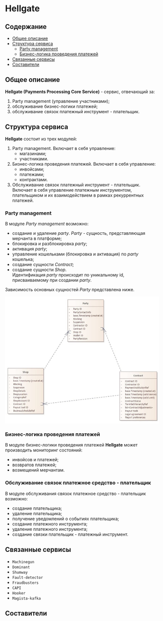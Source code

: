 # Hellgate
<!-- Insert your shields here -->

<!-- TOC -->
## Содержание 
- [Общее описание](#Общее-описание)
- [Структура сервиса](#Структура-сервиса)
   - [Party management](#Party-management)
   - [Бизнес-логика проведения платежей](#Бизнес-логика-проведения-платежей)
- [Связанные сервисы](#Связанные-сервисы)
- [Составители](#Составители)


## Общее описание

**Hellgate (Payments Processing Core Service)** - сервис, отвечающий за:
1. Party management (управление участниками); 
2. обслуживание бизнес-логики платежей;
3. обслуживание связок платежный инструмент - плательщик.

## Структура сервиса
 
**Hellgate** состоит из трех модулей:
1. Party management. Включает в себя управление:
   - магазинами;
   - участниками.
2. Бизнес-логика проведения платежей. Включает в себя управление:
   - инвойсами;
   - платежами;
   - контрактами.
3. Обслуживание связок платежный инструмент - плательщик. Включает в себя управление платежным инструментом, плательщиком и их взаимодействием в рамках рекуррентных платежей.

### Party management 

В модуле *Party management* возможно:
- создание и удаление *party*. *Party* - сущность, представляющая мерчанта в платформе;
- блокировка и разблокировка *party*;
- активация *party*;
- управление кошельками (блокировка и активация) по *party* кошелька;
- создание сущности *Contract*;
- создание сущности *Shop*.            
Идентификация *party* происходит по уникальному id, присваиваемому при создании *party*.

Зависимость основных сущностей *Party* представлена ниже.

![Диаграмма1](pic/ent1.jpg)

### Бизнес-логика проведения платежей

В модуле бизнес-логики проведения платежей **Hellgate** может производить мониторинг состояний:
* инвойсов и платежей;
* возвратов платежей;
* возмещений мерчантам. 

### Обслуживание связок платежное средство - плательщик

В модуле обслуживания связок платежное средство - плательщик возможно:
- создание плательщика;
- удаление плательщика;
- получение уведомлений о событиях плательщика;
- создание платежного инструмента;
- удаление платежного инструмента;
- создание связки плательщик - платежный инструмент.  

## Связанные сервисы
* `Machinegun`
* `Dominant`
* `Shumway`
* `Fault-detector`
* `Fraudbusters`
* `CAPI`
* `Hooker`
* `Magista-kafka`


## Составители
